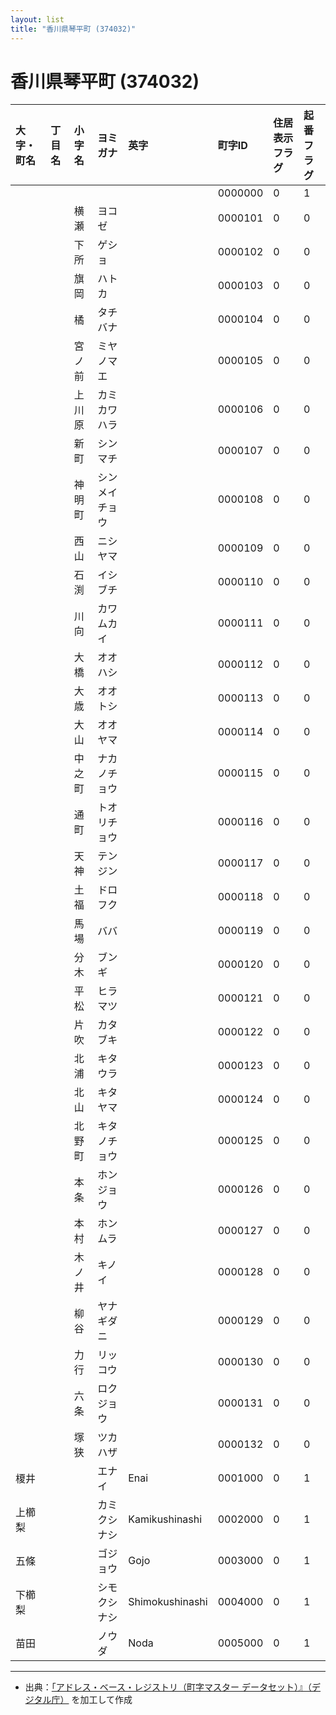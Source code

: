 ```yaml
---
layout: list
title: "香川県琴平町 (374032)"
---
```


# 香川県琴平町 (374032)

| 大字・町名 | 丁目名 | 小字名 | ヨミガナ | 英字 | 町字ID | 住居表示フラグ | 起番フラグ |
|:---|:---|:---|:---|:---|:---|:---|:---|
|  |  |  |    |  | 0000000 | 0 | 1 |
|  |  | 横瀬 |   ヨコゼ |  | 0000101 | 0 | 0 |
|  |  | 下所 |   ゲショ |  | 0000102 | 0 | 0 |
|  |  | 旗岡 |   ハトカ |  | 0000103 | 0 | 0 |
|  |  | 橘 |   タチバナ |  | 0000104 | 0 | 0 |
|  |  | 宮ノ前 |   ミヤノマエ |  | 0000105 | 0 | 0 |
|  |  | 上川原 |   カミカワハラ |  | 0000106 | 0 | 0 |
|  |  | 新町 |   シンマチ |  | 0000107 | 0 | 0 |
|  |  | 神明町 |   シンメイチョウ |  | 0000108 | 0 | 0 |
|  |  | 西山 |   ニシヤマ |  | 0000109 | 0 | 0 |
|  |  | 石渕 |   イシブチ |  | 0000110 | 0 | 0 |
|  |  | 川向 |   カワムカイ |  | 0000111 | 0 | 0 |
|  |  | 大橋 |   オオハシ |  | 0000112 | 0 | 0 |
|  |  | 大歳 |   オオトシ |  | 0000113 | 0 | 0 |
|  |  | 大山 |   オオヤマ |  | 0000114 | 0 | 0 |
|  |  | 中之町 |   ナカノチョウ |  | 0000115 | 0 | 0 |
|  |  | 通町 |   トオリチョウ |  | 0000116 | 0 | 0 |
|  |  | 天神 |   テンジン |  | 0000117 | 0 | 0 |
|  |  | 土福 |   ドロフク |  | 0000118 | 0 | 0 |
|  |  | 馬場 |   ババ |  | 0000119 | 0 | 0 |
|  |  | 分木 |   ブンギ |  | 0000120 | 0 | 0 |
|  |  | 平松 |   ヒラマツ |  | 0000121 | 0 | 0 |
|  |  | 片吹 |   カタブキ |  | 0000122 | 0 | 0 |
|  |  | 北浦 |   キタウラ |  | 0000123 | 0 | 0 |
|  |  | 北山 |   キタヤマ |  | 0000124 | 0 | 0 |
|  |  | 北野町 |   キタノチョウ |  | 0000125 | 0 | 0 |
|  |  | 本条 |   ホンジョウ |  | 0000126 | 0 | 0 |
|  |  | 本村 |   ホンムラ |  | 0000127 | 0 | 0 |
|  |  | 木ノ井 |   キノイ |  | 0000128 | 0 | 0 |
|  |  | 柳谷 |   ヤナギダニ |  | 0000129 | 0 | 0 |
|  |  | 力行 |   リッコウ |  | 0000130 | 0 | 0 |
|  |  | 六条 |   ロクジョウ |  | 0000131 | 0 | 0 |
|  |  | 塚狭 |   ツカハザ |  | 0000132 | 0 | 0 |
| 榎井 |  |  | エナイ   | Enai | 0001000 | 0 | 1 |
| 上櫛梨 |  |  | カミクシナシ   | Kamikushinashi | 0002000 | 0 | 1 |
| 五條 |  |  | ゴジョウ   | Gojo | 0003000 | 0 | 1 |
| 下櫛梨 |  |  | シモクシナシ   | Shimokushinashi | 0004000 | 0 | 1 |
| 苗田 |  |  | ノウダ   | Noda | 0005000 | 0 | 1 |

---

- 出典：[「アドレス・ベース・レジストリ（町字マスター データセット）』（デジタル庁）](https://www.digital.go.jp/policies/base_registry_address/) を加工して作成